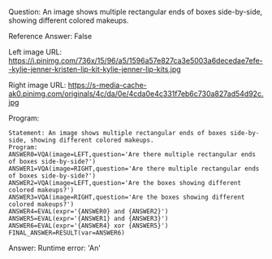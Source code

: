 Question: An image shows multiple rectangular ends of boxes side-by-side, showing different colored makeups.

Reference Answer: False

Left image URL: https://i.pinimg.com/736x/15/96/a5/1596a57e827ca3e5003a6decedae7efe--kylie-jenner-kristen-lip-kit-kylie-jenner-lip-kits.jpg

Right image URL: https://s-media-cache-ak0.pinimg.com/originals/4c/da/0e/4cda0e4c331f7eb6c730a827ad54d92c.jpg

Program:

```
Statement: An image shows multiple rectangular ends of boxes side-by-side, showing different colored makeups.
Program:
ANSWER0=VQA(image=LEFT,question='Are there multiple rectangular ends of boxes side-by-side?')
ANSWER1=VQA(image=RIGHT,question='Are there multiple rectangular ends of boxes side-by-side?')
ANSWER2=VQA(image=LEFT,question='Are the boxes showing different colored makeups?')
ANSWER3=VQA(image=RIGHT,question='Are the boxes showing different colored makeups?')
ANSWER4=EVAL(expr='{ANSWER0} and {ANSWER2}')
ANSWER5=EVAL(expr='{ANSWER1} and {ANSWER3}')
ANSWER6=EVAL(expr='{ANSWER4} xor {ANSWER5}')
FINAL_ANSWER=RESULT(var=ANSWER6)
```
Answer: Runtime error: 'An'

